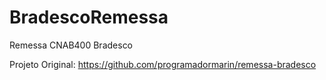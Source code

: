 # BradescoRemessa
Remessa CNAB400 Bradesco

Projeto Original: https://github.com/programadormarin/remessa-bradesco


